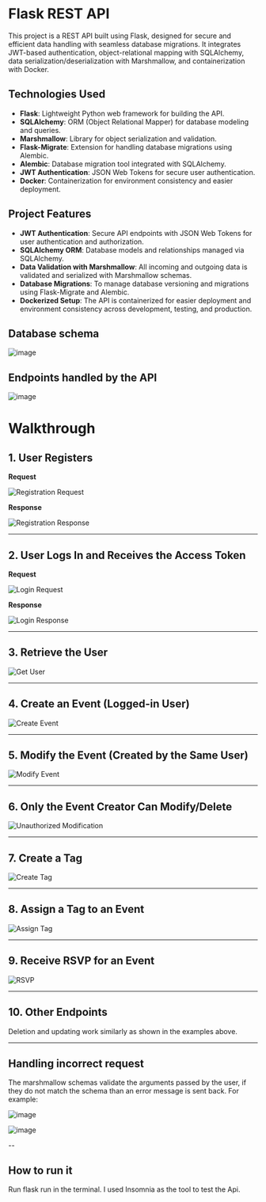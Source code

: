 # Flask REST API

This project is a REST API built using Flask, designed for secure and efficient data handling with seamless database migrations. It integrates JWT-based authentication, object-relational mapping with SQLAlchemy, data serialization/deserialization with Marshmallow, and containerization with Docker.

## Technologies Used

- **Flask**: Lightweight Python web framework for building the API.
- **SQLAlchemy**: ORM (Object Relational Mapper) for database modeling and queries.
- **Marshmallow**: Library for object serialization and validation.
- **Flask-Migrate**: Extension for handling database migrations using Alembic.
- **Alembic**: Database migration tool integrated with SQLAlchemy.
- **JWT Authentication**: JSON Web Tokens for secure user authentication.
- **Docker**: Containerization for environment consistency and easier deployment.

## Project Features

- **JWT Authentication**: Secure API endpoints with JSON Web Tokens for user authentication and authorization.
- **SQLAlchemy ORM**: Database models and relationships managed via SQLAlchemy.
- **Data Validation with Marshmallow**: All incoming and outgoing data is validated and serialized with Marshmallow schemas.
- **Database Migrations**: To manage database versioning and migrations using Flask-Migrate and Alembic.
- **Dockerized Setup**: The API is containerized for easier deployment and environment consistency across development, testing, and production.

## Database schema
![image](https://github.com/user-attachments/assets/3a8f546b-0e2d-4f49-8770-70ccdb809c39)

## Endpoints handled by the API

![image](https://github.com/user-attachments/assets/92e7ba33-db78-4237-8351-694f7c6f9ca8)

# Walkthrough

## 1. User Registers

**Request**

![Registration Request](https://github.com/user-attachments/assets/28f57a9b-a5c3-4418-86b4-abe1a004b936)

**Response**

![Registration Response](https://github.com/user-attachments/assets/3ccf64f5-6a58-440f-808e-bfeb46b56a3f)

---

## 2. User Logs In and Receives the Access Token

**Request**

![Login Request](https://github.com/user-attachments/assets/0812decd-9122-4c88-8ae8-760e0d549afd)

**Response**

![Login Response](https://github.com/user-attachments/assets/6e749809-cfac-44cb-b9e4-070be8fd750f)

---

## 3. Retrieve the User

![Get User](https://github.com/user-attachments/assets/036b474a-5191-4da7-84ff-43820d4ac32b)

---

## 4. Create an Event (Logged-in User)

![Create Event](https://github.com/user-attachments/assets/d3b79f94-5dff-4350-9bd8-e7901cec7a8d)

---

## 5. Modify the Event (Created by the Same User)

![Modify Event](https://github.com/user-attachments/assets/243f4286-c6da-4ada-959a-c4d9d63725eb)

---

## 6. Only the Event Creator Can Modify/Delete

![Unauthorized Modification](https://github.com/user-attachments/assets/565c2a1f-72e5-4900-83ce-88e83e43e7d2)

---

## 7. Create a Tag

![Create Tag](https://github.com/user-attachments/assets/6c08283f-cb36-4fac-b7e6-13697cdc1e9d)

---

## 8. Assign a Tag to an Event

![Assign Tag](https://github.com/user-attachments/assets/08e8d9f2-32d3-4f77-a544-516d1bae285c)

---

## 9. Receive RSVP for an Event

![RSVP](https://github.com/user-attachments/assets/da07c6c2-b1d0-4d19-a9e6-cb6b386feaea)

---

## 10. Other Endpoints

Deletion and updating work similarly as shown in the examples above. 

---

## Handling incorrect request
The marshmallow schemas validate the arguments passed by the user, if they do not match the schema than an error message is sent back. For example:

![image](https://github.com/user-attachments/assets/70e2a8f1-2977-458c-b89a-2b00b63fd39d)

![image](https://github.com/user-attachments/assets/90326496-48a6-40f5-a522-42dfa8e24180)

--
## How to run it

Run flask run in the terminal. I used Insomnia as the tool to test the Api.













